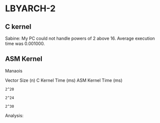 # LBYARCH-2

## C kernel
Sabine: My PC could not handle powers of 2 above 16. Average execution time was 0.001000.

## ASM Kernel
Manaois

Vector Size (n)	            C Kernel Time (ms)            	ASM Kernel Time (ms)

    2^20
    
    2^24
    
    2^30

Analysis:
